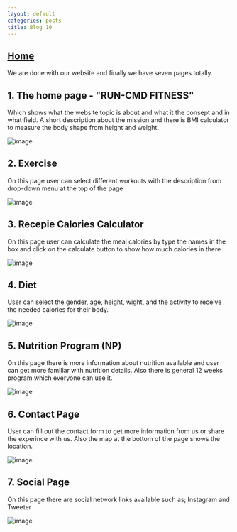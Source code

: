 ```yaml
---
layout: default
categories: posts
title: Blog 10
---
```


## [Home](https://sevak84.github.io/sb.github.io/)


We are done with our website and finally we have seven pages totally. 

## 1. The home page - "RUN-CMD FITNESS"
Which shows what the website topic is about and what it the consept and in what  field. A short description about the mission and there is BMI calculator to measure the body shape from height and weight. 

![image](https://user-images.githubusercontent.com/70185563/117522805-29589f00-af6a-11eb-87ad-32d74b33137b.png)



## 2. Exercise

On this page user can select different workouts with the description from drop-down menu at the top of the page 

![image](https://user-images.githubusercontent.com/70185563/117523009-49d52900-af6b-11eb-9d2b-ba6d0d9837d2.png)



## 3. Recepie Calories Calculator 

On this page user can calculate the meal calories by type the names in the box and click on the calculate button to show how much calories in there 

![image](https://user-images.githubusercontent.com/70185563/117523082-bb14dc00-af6b-11eb-9113-c1550d2896a3.png)



## 4. Diet 

User can select the gender, age, height, wight, and the activity to receive the needed calories for their body. 

![image](https://user-images.githubusercontent.com/70185563/117523159-0f1fc080-af6c-11eb-9001-8e8347224d36.png)



## 5. Nutrition Program (NP) 

On this page there is more information about nutrition available and user can get more familiar with nutrition details. Also there is general 12 weeks program which everyone can use it. 

![image](https://user-images.githubusercontent.com/70185563/117523232-8ce3cc00-af6c-11eb-8b8e-a5ae2a4d60c7.png)



## 6. Contact Page

User can fill out the contact form to get more information from us or share the experince with us. Also the map at the bottom of the page shows the location. 

![image](https://user-images.githubusercontent.com/70185563/117523276-d59b8500-af6c-11eb-8624-4c188ee3c41f.png)



## 7. Social Page 

On this page there are social network links available such as; Instagram and Tweeter 

![image](https://user-images.githubusercontent.com/70185563/117523342-3f1b9380-af6d-11eb-9dab-02b297161c3f.png)


